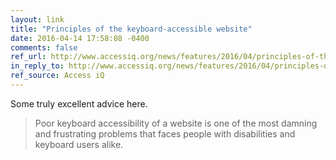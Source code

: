 ```yaml
---
layout: link
title: "Principles of the keyboard-accessible website"
date: 2016-04-14 17:58:08 -0400
comments: false
ref_url: http://www.accessiq.org/news/features/2016/04/principles-of-the-keyboard-accessible-website
in_reply_to: http://www.accessiq.org/news/features/2016/04/principles-of-the-keyboard-accessible-website
ref_source: Access iQ
---
```


Some truly excellent advice here.

> Poor keyboard accessibility of a website is one of the most damning and frustrating problems that faces people with disabilities and keyboard users alike.